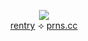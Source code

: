 <p align="center">
<img src="https://i.postimg.cc/gcNmnTXX/IMG-5474.gif">   
<br>  <a href=https://rentry.co/macevolent>rentry</a> ‎‎‎⟢ <a href=https://prns.cc/nvnlc>prns.cc</a>  <br
</p>
<!---
urenternalprison/urenternalprison is a ✨ special ✨ repository because its `README.md` (this file) appears on your GitHub profile.
You can click the Preview link to take a look at your changes.
--->
